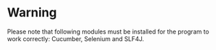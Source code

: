 # Warning
Please note that following modules must be installed for the program to work correctly: Cucumber, Selenium and SLF4J.

